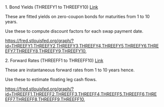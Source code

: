 1\. Bond Yields (THREEFY1 to THREEFY10) [Link](https://fred.stlouisfed.org/graph/?id=THREEFY1,THREEFY2,THREEFY3,THREEFY4,THREEFY5,THREEFY6,THREEFY7,THREEFY8,THREEFY9,THREEFY10,)

These are fitted yields on zero-coupon bonds for maturities from 1 to 10 years.

Use these to compute discount factors for each swap payment date.



https://fred.stlouisfed.org/graph/?id=THREEFY1,THREEFY2,THREEFY3,THREEFY4,THREEFY5,THREEFY6,THREEFY7,THREEFY8,THREEFY9,THREEFY10,









2\. Forward Rates (THREEFF1 to THREEFF10) [Link](https://fred.stlouisfed.org/graph/?id=THREEFF1,THREEFF2,THREEFF3,THREEFF4,THREEFF5,THREEFF6,THREEFF7,THREEFF8,THREEFF9,THREEFF10,)

These are instantaneous forward rates from 1 to 10 years hence.

Use these to estimate floating leg cash flows.



https://fred.stlouisfed.org/graph/?id=THREEFF1,THREEFF2,THREEFF3,THREEFF4,THREEFF5,THREEFF6,THREEFF7,THREEFF8,THREEFF9,THREEFF10,


